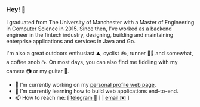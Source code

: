 ### Hey! 👋

I graduated from The University of Manchester with a Master of Engineering in Computer Science in 2015. Since then, I've worked as a backend engineer in the fintech industry, designing, building and maintaining enterprise applications and services in Java and Go.

I'm also a great outdoors enthusiast ⛰, cyclist 🚲, runner 🏃‍♂️ and somewhat, a coffee snob ☕️. On most days, you can also find me fiddling with my camera 📷 or my guitar 🎸.

- 🔭 I’m currently working on my [personal profile web page](https://github.com/bgguna/profile).
- 🌱 I’m currently learning how to build web applications end-to-end.
- 📫 How to reach me: [ [telegram 💬](t.me/bgguna) ] | [email ✉️](mailto:bogdan.guna@gmail.com) ]
